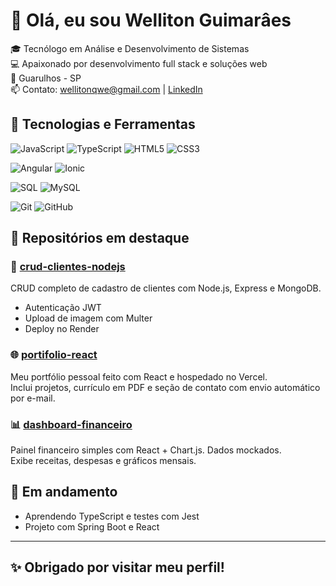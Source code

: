 # 👋 Olá, eu sou Welliton Guimarâes

🎓 Tecnólogo em Análise e Desenvolvimento de Sistemas  
💻 Apaixonado por desenvolvimento full stack e soluções web  
📍 Guarulhos - SP  
📫 Contato: wellitonqwe@gmail.com | [LinkedIn](https://www.linkedin.com/in/welliton-guimar%C3%A3es-912930353/)

## 🚀 Tecnologias e Ferramentas
<!-- Linguagens -->
![JavaScript](https://img.shields.io/badge/-JavaScript-F7DF1E?style=flat&logo=javascript&logoColor=black)
![TypeScript](https://img.shields.io/badge/-TypeScript-3178C6?style=flat&logo=typescript&logoColor=white)
![HTML5](https://img.shields.io/badge/-HTML5-E34F26?style=flat&logo=html5&logoColor=white)
![CSS3](https://img.shields.io/badge/-CSS3-1572B6?style=flat&logo=css3&logoColor=white)

<!-- Frameworks -->
![Angular](https://img.shields.io/badge/-Angular-DD0031?style=flat&logo=angular&logoColor=white)
![Ionic](https://img.shields.io/badge/-Ionic-3880FF?style=flat&logo=ionic&logoColor=white)

<!-- Banco de Dados -->
![SQL](https://img.shields.io/badge/-SQL-4479A1?style=flat&logo=postgresql&logoColor=white)
![MySQL](https://img.shields.io/badge/-MySQL-4479A1?style=flat&logo=mysql&logoColor=white)

<!-- Git e GitHub -->
![Git](https://img.shields.io/badge/-Git-F05032?style=flat&logo=git&logoColor=white)
![GitHub](https://img.shields.io/badge/-GitHub-181717?style=flat&logo=github&logoColor=white)

## 📂 Repositórios em destaque

### 📘 [crud-clientes-nodejs](https://github.com/joaosilva-dev/crud-clientes-nodejs)
CRUD completo de cadastro de clientes com Node.js, Express e MongoDB.
- Autenticação JWT
- Upload de imagem com Multer
- Deploy no Render

### 🌐 [portifolio-react](https://github.com/joaosilva-dev/portifolio-react)
Meu portfólio pessoal feito com React e hospedado no Vercel.  
Inclui projetos, currículo em PDF e seção de contato com envio automático por e-mail.

### 📊 [dashboard-financeiro](https://github.com/joaosilva-dev/dashboard-financeiro)
Painel financeiro simples com React + Chart.js. Dados mockados.  
Exibe receitas, despesas e gráficos mensais.

## 🎯 Em andamento
- Aprendendo TypeScript e testes com Jest
- Projeto com Spring Boot e React

---

## ✨ Obrigado por visitar meu perfil!
